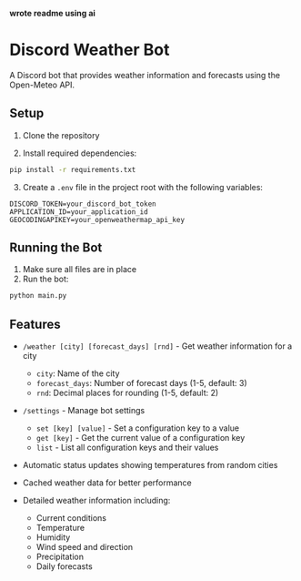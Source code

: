 **wrote readme using ai**


# Discord Weather Bot

A Discord bot that provides weather information and forecasts using the Open-Meteo API.

## Setup

1. Clone the repository

2. Install required dependencies:
```bash
pip install -r requirements.txt
```

3. Create a `.env` file in the project root with the following variables:
```
DISCORD_TOKEN=your_discord_bot_token
APPLICATION_ID=your_application_id
GEOCODINGAPIKEY=your_openweathermap_api_key
```

## Running the Bot

1. Make sure all files are in place
2. Run the bot:
```bash
python main.py
```

## Features

- `/weather [city] [forecast_days] [rnd]` - Get weather information for a city
  - `city`: Name of the city
  - `forecast_days`: Number of forecast days (1-5, default: 3)
  - `rnd`: Decimal places for rounding (1-5, default: 2)

- `/settings` - Manage bot settings
  - `set [key] [value]` - Set a configuration key to a value
  - `get [key]` - Get the current value of a configuration key
  - `list` - List all configuration keys and their values

- Automatic status updates showing temperatures from random cities
- Cached weather data for better performance
- Detailed weather information including:
  - Current conditions
  - Temperature
  - Humidity
  - Wind speed and direction
  - Precipitation
  - Daily forecasts

